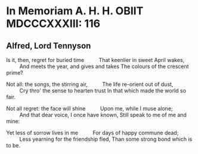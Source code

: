# In Memoriam A. H. H. OBIIT MDCCCXXXIII: 116
## Alfred, Lord Tennyson
Is it, then, regret for buried time
         That keenlier in sweet April wakes,
         And meets the year, and gives and takes
The colours of the crescent prime?

Not all: the songs, the stirring air,
         The life re-orient out of dust,
         Cry thro' the sense to hearten trust
In that which made the world so fair.

Not all regret: the face will shine
         Upon me, while I muse alone;
         And that dear voice, I once have known,
Still speak to me of me and mine:

Yet less of sorrow lives in me
         For days of happy commune dead;
         Less yearning for the friendship fled,
Than some strong bond which is to be.